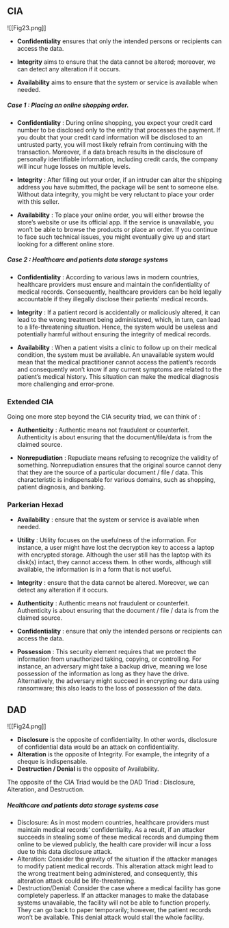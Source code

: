 ## CIA

![[Fig23.png]]

- **Confidentiality** ensures that only the intended persons or recipients can access the data.

- **Integrity** aims to ensure that the data cannot be altered; moreover, we can detect any alteration if it occurs.

- **Availability** aims to ensure that the system or service is available when needed.
##### Case 1 : Placing an online shopping order.

- **Confidentiality** : During online shopping, you expect your credit card number to be disclosed only to the entity that processes the payment. If you doubt that your credit card information will be disclosed to an untrusted party, you will most likely refrain from continuing with the transaction. Moreover, if a data breach results in the disclosure of personally identifiable information, including credit cards, the company will incur huge losses on multiple levels.

- **Integrity** : After filling out your order, if an intruder can alter the shipping address you have submitted, the package will be sent to someone else. Without data integrity, you might be very reluctant to place your order with this seller.

- **Availability** : To place your online order, you will either browse the store’s website or use its official app. If the service is unavailable, you won’t be able to browse the products or place an order. If you continue to face such technical issues, you might eventually give up and start looking for a different online store.
##### Case 2 : Healthcare and patients data storage systems

- **Confidentiality** : According to various laws in modern countries, healthcare providers must ensure and maintain the confidentiality of medical records. Consequently, healthcare providers can be held legally accountable if they illegally disclose their patients’ medical records.

- **Integrity** : If a patient record is accidentally or maliciously altered, it can lead to the wrong treatment being administered, which, in turn, can lead to a life-threatening situation. Hence, the system would be useless and potentially harmful without ensuring the integrity of medical records.

- **Availability** : When a patient visits a clinic to follow up on their medical condition, the system must be available. An unavailable system would mean that the medical practitioner cannot access the patient’s records and consequently won’t know if any current symptoms are related to the patient’s medical history. This situation can make the medical diagnosis more challenging and error-prone.
### Extended CIA

Going one more step beyond the CIA security triad, we can think of :

- **Authenticity** : Authentic means not fraudulent or counterfeit. Authenticity is about ensuring that the document/file/data is from the claimed source.

- **Nonrepudiation** : Repudiate means refusing to recognize the validity of something. Nonrepudiation ensures that the original source cannot deny that they are the source of a particular document / file / data. This characteristic is indispensable for various domains, such as shopping, patient diagnosis, and banking.
### Parkerian Hexad

- **Availability** : ensure that the system or service is available when needed.

- **Utility** : Utility focuses on the usefulness of the information. For instance, a user might have lost the decryption key to access a laptop with encrypted storage. Although the user still has the laptop with its disk(s) intact, they cannot access them. In other words, although still available, the information is in a form that is not useful.

- **Integrity** : ensure that the data cannot be altered. Moreover, we can detect any alteration if it occurs.

- **Authenticity** : Authentic means not fraudulent or counterfeit. Authenticity is about ensuring that the document / file / data is from the claimed source.

- **Confidentiality** : ensure that only the intended persons or recipients can access the data.

- **Possession** : This security element requires that we protect the information from unauthorized taking, copying, or controlling. For instance, an adversary might take a backup drive, meaning we lose possession of the information as long as they have the drive. Alternatively, the adversary might succeed in encrypting our data using ransomware; this also leads to the loss of possession of the data.
## DAD

![[Fig24.png]]

- **Disclosure** is the opposite of confidentiality. In other words, disclosure of confidential data would be an attack on confidentiality.
- **Alteration** is the opposite of Integrity. For example, the integrity of a cheque is indispensable.
- **Destruction / Denial** is the opposite of Availability.

The opposite of the CIA Triad would be the DAD Triad : Disclosure, Alteration, and Destruction.
##### Healthcare and patients data storage systems case

- Disclosure: As in most modern countries, healthcare providers must maintain medical records’ confidentiality. As a result, if an attacker succeeds in stealing some of these medical records and dumping them online to be viewed publicly, the health care provider will incur a loss due to this data disclosure attack.
- Alteration: Consider the gravity of the situation if the attacker manages to modify patient medical records. This alteration attack might lead to the wrong treatment being administered, and consequently, this alteration attack could be life-threatening.
- Destruction/Denial: Consider the case where a medical facility has gone completely paperless. If an attacker manages to make the database systems unavailable, the facility will not be able to function properly. They can go back to paper temporarily; however, the patient records won’t be available. This denial attack would stall the whole facility.